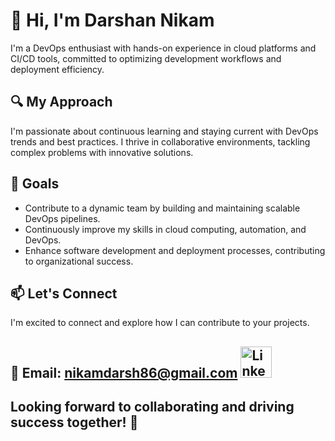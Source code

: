 # 👋 Hi, I'm Darshan Nikam

I'm a DevOps enthusiast with hands-on experience in cloud platforms and CI/CD tools, committed to optimizing development workflows and deployment efficiency.

## 🔍 My Approach

I'm passionate about continuous learning and staying current with DevOps trends and best practices. I thrive in collaborative environments, tackling complex problems with innovative solutions.

## 🎯 Goals

- Contribute to a dynamic team by building and maintaining scalable DevOps pipelines.
- Continuously improve my skills in cloud computing, automation, and DevOps.
- Enhance software development and deployment processes, contributing to organizational success.

## 📫 Let's Connect

I'm excited to connect and explore how I can contribute to your projects.

📧 Email: [nikamdarsh86@gmail.com](mailto:nikamdarsh86@gmail.com)
   <a href="https://in.linkedin.com/in/darsh86?trk=profile-badge" target="_blank"> <img src="https://upload.wikimedia.org/wikipedia/commons/c/ca/LinkedIn_logo_initials.png" alt="LinkedIn Profile" style="width: 50px; height: 50px;" /> </a>
---

## Looking forward to collaborating and driving success together! 🚀

